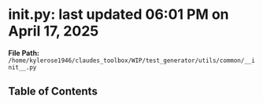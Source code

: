 # __init__.py: last updated 06:01 PM on April 17, 2025

**File Path:** `/home/kylerose1946/claudes_toolbox/WIP/test_generator/utils/common/__init__.py`

## Table of Contents
